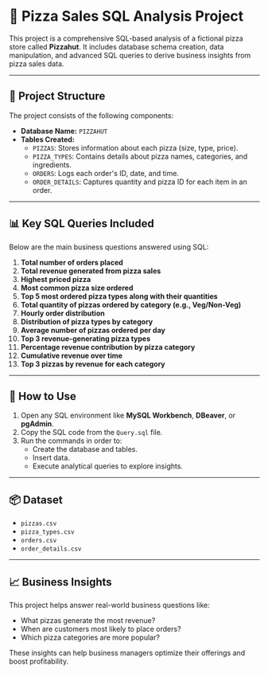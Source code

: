 # 🍕 Pizza Sales SQL Analysis Project

This project is a comprehensive SQL-based analysis of a fictional pizza store called **Pizzahut**. It includes database schema creation, data manipulation, and advanced SQL queries to derive business insights from pizza sales data.

---

## 📁 Project Structure

The project consists of the following components:

- **Database Name:** `PIZZAHUT`
- **Tables Created:**
  - `PIZZAS`: Stores information about each pizza (size, type, price).
  - `PIZZA_TYPES`: Contains details about pizza names, categories, and ingredients.
  - `ORDERS`: Logs each order's ID, date, and time.
  - `ORDER_DETAILS`: Captures quantity and pizza ID for each item in an order.

---

## 📊 Key SQL Queries Included

Below are the main business questions answered using SQL:

1. **Total number of orders placed**
2. **Total revenue generated from pizza sales**
3. **Highest priced pizza**
4. **Most common pizza size ordered**
5. **Top 5 most ordered pizza types along with their quantities**
6. **Total quantity of pizzas ordered by category (e.g., Veg/Non-Veg)**
7. **Hourly order distribution**
8. **Distribution of pizza types by category**
9. **Average number of pizzas ordered per day**
10. **Top 3 revenue-generating pizza types**
11. **Percentage revenue contribution by pizza category**
12. **Cumulative revenue over time**
13. **Top 3 pizzas by revenue for each category**

---

## 🚀 How to Use

1. Open any SQL environment like **MySQL Workbench**, **DBeaver**, or **pgAdmin**.
2. Copy the SQL code from the `Query.sql` file.
3. Run the commands in order to:
   - Create the database and tables.
   - Insert data.
   - Execute analytical queries to explore insights.

---

## 📦 Dataset

- `pizzas.csv`
- `pizza_types.csv`
- `orders.csv`
- `order_details.csv`

---

## 📈 Business Insights

This project helps answer real-world business questions like:

- What pizzas generate the most revenue?
- When are customers most likely to place orders?
- Which pizza categories are more popular?

These insights can help business managers optimize their offerings and boost profitability.

